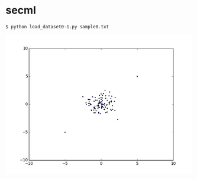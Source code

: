 # secml

    $ python load_dataset0-1.py sample0.txt
![python load_dataset0-1.py sample0.txt](pngs/figure_1.png "python load_dataset0-1.py sample0.txt")
